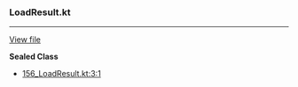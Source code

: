 ### LoadResult.kt
---
[View file](../files/156_LoadResult.kt)

**Sealed Class**

 - [156_LoadResult.kt:3:1](../files/156_LoadResult.kt#L3)
